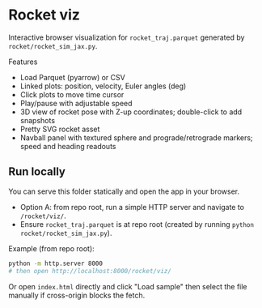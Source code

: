 # Rocket viz

Interactive browser visualization for `rocket_traj.parquet` generated by `rocket/rocket_sim_jax.py`.

Features
- Load Parquet (pyarrow) or CSV
- Linked plots: position, velocity, Euler angles (deg)
- Click plots to move time cursor
- Play/pause with adjustable speed
- 3D view of rocket pose with Z-up coordinates; double-click to add snapshots
- Pretty SVG rocket asset
- Navball panel with textured sphere and prograde/retrograde markers; speed and heading readouts

## Run locally
You can serve this folder statically and open the app in your browser.

- Option A: from repo root, run a simple HTTP server and navigate to `/rocket/viz/`.
- Ensure `rocket_traj.parquet` is at repo root (created by running `python rocket/rocket_sim_jax.py`).

Example (from repo root):

```sh
python -m http.server 8000
# then open http://localhost:8000/rocket/viz/
```

Or open `index.html` directly and click "Load sample" then select the file manually if cross-origin blocks the fetch.

